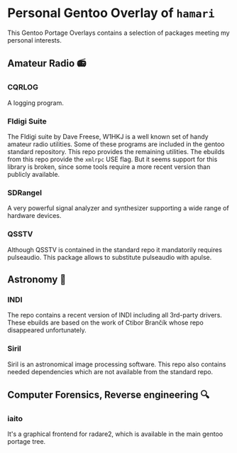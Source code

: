 Personal Gentoo Overlay of `hamari`
===================================

This Gentoo Portage Overlays contains a selection of packages meeting my
personal interests.


Amateur Radio :radio:
---------------------

### CQRLOG

A logging program.

### Fldigi Suite

The Fldigi suite by Dave Freese, W1HKJ is a well known set of handy amateur
radio utilities. Some of these programs are included in the gentoo standard
repository. This repo provides the remaining utilities. The ebuilds from this
repo provide the `xmlrpc` USE flag. But it seems support for this library is
broken, since some tools require a more recent version than publicly available.

### SDRangel

A very powerful signal analyzer and synthesizer supporting a wide range of
hardware devices.

### QSSTV

Although QSSTV is contained in the standard repo it mandatorily requires
pulseaudio. This package allows to substitute pulseaudio with apulse.


Astronomy :telescope:
---------------------

### INDI

The repo contains a recent version of INDI including all 3rd-party drivers.
These ebuilds are based on the work of Ctibor Brančík whose repo disappeared
unfortunately.

### Siril

Siril is an astronomical image processing software. This repo also contains
needed dependencies which are not available from the standard repo.


Computer Forensics, Reverse engineering :mag:
---------------------------------------------

### iaito

It's a graphical frontend for radare2, which is available in the main gentoo
portage tree.
